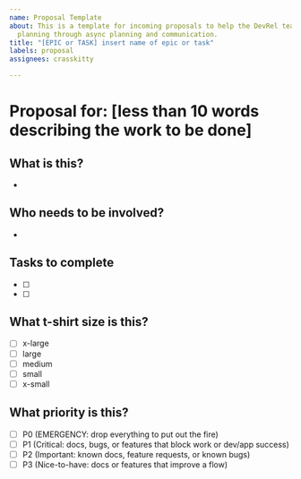 ```yaml
---
name: Proposal Template
about: This is a template for incoming proposals to help the DevRel team manage sprint
  planning through async planning and communication.
title: "[EPIC or TASK] insert name of epic or task"
labels: proposal
assignees: crasskitty

---
```


# Proposal for: [less than 10 words describing the work to be done]

## What is this? 
- 

## Who needs to be involved?
-

## Tasks to complete
- [ ]
- [ ]

## What t-shirt size is this?
- [ ] x-large 
- [ ] large 
- [ ] medium
- [ ] small 
- [ ] x-small 

## What priority is this?
- [ ] P0 (EMERGENCY: drop everything to put out the fire)
- [ ] P1 (Critical: docs, bugs, or features that block work or dev/app success)
- [ ] P2 (Important: known docs, feature requests, or known bugs)
- [ ] P3 (Nice-to-have: docs or features that improve a flow)
